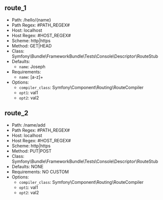 route_1
-------

- Path: /hello/{name}
- Path Regex: #PATH_REGEX#
- Host: localhost
- Host Regex: #HOST_REGEX#
- Scheme: http|https
- Method: GET|HEAD
- Class: Symfony\Bundle\FrameworkBundle\Tests\Console\Descriptor\RouteStub
- Defaults: 
    - `name`: Joseph
- Requirements: 
    - `name`: [a-z]+
- Options: 
    - `compiler_class`: Symfony\Component\Routing\RouteCompiler
    - `opt1`: val1
    - `opt2`: val2


route_2
-------

- Path: /name/add
- Path Regex: #PATH_REGEX#
- Host: localhost
- Host Regex: #HOST_REGEX#
- Scheme: http|https
- Method: PUT|POST
- Class: Symfony\Bundle\FrameworkBundle\Tests\Console\Descriptor\RouteStub
- Defaults: NONE
- Requirements: NO CUSTOM
- Options: 
    - `compiler_class`: Symfony\Component\Routing\RouteCompiler
    - `opt1`: val1
    - `opt2`: val2
